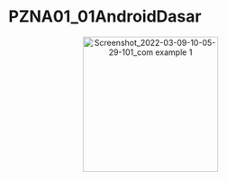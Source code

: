 # PZNA01_01AndroidDasar

<p align="center">
<img width="240" alt="Screenshot_2022-03-09-10-05-29-101_com example 1" src="https://user-images.githubusercontent.com/32328761/168956456-458cd65f-aed5-4279-b0a9-1ba59f067a2e.jpg">
